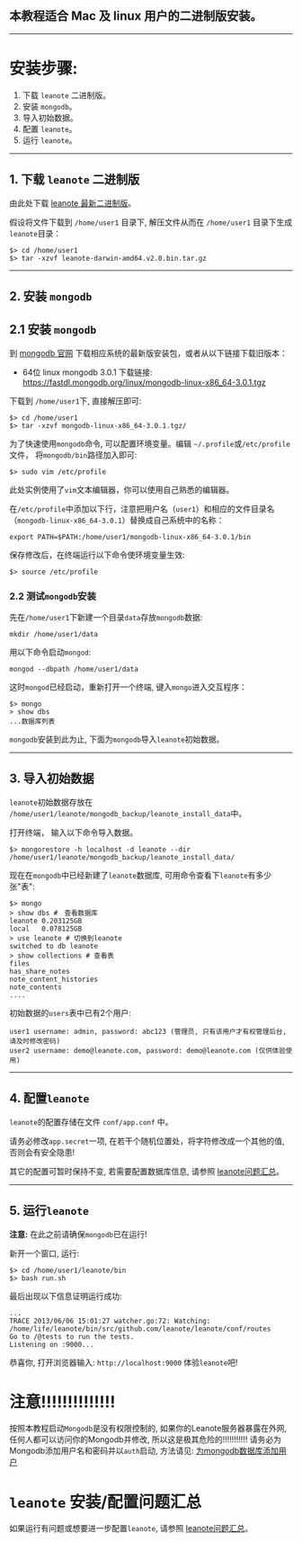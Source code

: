 ## 本教程适合 Mac 及 linux 用户的**二进制版**安装。

----------------------------------
# 安装步骤:

1. 下载 `leanote` 二进制版。
2. 安装 `mongodb`。
3. 导入初始数据。
4. 配置 `leanote`。
5. 运行 `leanote`。


----------------------------
## 1. 下载 `leanote` 二进制版

由此处下载 [leanote 最新二进制版](https://github.com/coocn-cn/leanote/releases/latest)。

假设将文件下载到 `/home/user1` 目录下, 解压文件从而在 `/home/user1` 目录下生成 `leanote`目录：
```
$> cd /home/user1
$> tar -xzvf leanote-darwin-amd64.v2.0.bin.tar.gz
```

----------------------------
## 2. 安装 `mongodb`

## 2.1 安装 `mongodb`

到 [mongodb 官网](http://www.mongodb.org/downloads) 下载相应系统的最新版安装包，或者从以下链接下载旧版本：

* 64位 linux mongodb 3.0.1 下载链接: https://fastdl.mongodb.org/linux/mongodb-linux-x86_64-3.0.1.tgz

下载到 `/home/user1`下, 直接解压即可:
```
$> cd /home/user1
$> tar -xzvf mongodb-linux-x86_64-3.0.1.tgz/
```

为了快速使用`mongodb`命令, 可以配置环境变量。编辑 `~/.profile`或`/etc/profile` 文件， 将`mongodb/bin`路径加入即可:
```
$> sudo vim /etc/profile
```
此处实例使用了`vim`文本编辑器，你可以使用自己熟悉的编辑器。

在`/etc/profile`中添加以下行，注意把用户名（`user1`）和相应的文件目录名（`mongodb-linux-x86_64-3.0.1`）替换成自己系统中的名称：
```
export PATH=$PATH:/home/user1/mongodb-linux-x86_64-3.0.1/bin
```

保存修改后，在终端运行以下命令使环境变量生效:
```
$> source /etc/profile
```

### 2.2 测试`mongodb`安装

先在`/home/user1`下新建一个目录`data`存放`mongodb`数据:
```
mkdir /home/user1/data
```

用以下命令启动`mongod`:
```
mongod --dbpath /home/user1/data
```

这时`mongod`已经启动，重新打开一个终端, 键入`mongo`进入交互程序：
```
$> mongo
> show dbs
...数据库列表
```

`mongodb`安装到此为止, 下面为`mongodb`导入`leanote`初始数据。


-------------------------------------

## 3. 导入初始数据

`leanote`初始数据存放在 `/home/user1/leanote/mongodb_backup/leanote_install_data`中。

打开终端， 输入以下命令导入数据。

```
$> mongorestore -h localhost -d leanote --dir /home/user1/leanote/mongodb_backup/leanote_install_data/
```

现在在`mongodb`中已经新建了`leanote`数据库, 可用命令查看下`leanote`有多少张"表":
```
$> mongo
> show dbs #　查看数据库
leanote	0.203125GB
local	0.078125GB
> use leanote # 切换到leanote
switched to db leanote
> show collections # 查看表
files
has_share_notes
note_content_histories
note_contents
....
```

初始数据的`users`表中已有2个用户:
```
user1 username: admin, password: abc123 (管理员, 只有该用户才有权管理后台, 请及时修改密码)
user2 username: demo@leanote.com, password: demo@leanote.com (仅供体验使用)
```

-----------------------------------
## 4. 配置`leanote`

`leanote`的配置存储在文件 `conf/app.conf` 中。

请务必修改`app.secret`一项, 在若干个随机位置处，将字符修改成一个其他的值, 否则会有安全隐患!

其它的配置可暂时保持不变, 若需要配置数据库信息, 请参照 [leanote问题汇总](https://github.com/leanote/leanote/wiki/QA)。


---------------------------------
## 5. 运行`leanote`

**注意:** 在此之前请确保`mongodb`已在运行!

新开一个窗口, 运行:

```
$> cd /home/user1/leanote/bin
$> bash run.sh
```

最后出现以下信息证明运行成功:
```
...
TRACE 2013/06/06 15:01:27 watcher.go:72: Watching: /home/life/leanote/bin/src/github.com/leanote/leanote/conf/routes
Go to /@tests to run the tests.
Listening on :9000...
```

恭喜你, 打开浏览器输入: `http://localhost:9000` 体验`leanote`吧!

# 注意!!!!!!!!!!!!!!
按照本教程启动`Mongodb`是没有权限控制的, 如果你的Leanote服务器暴露在外网, 任何人都可以访问你的Mongodb并修改, 所以这是极其危险的!!!!!!!!!!! 请务必为Mongodb添加用户名和密码并以`auth`启动, 方法请见: [为mongodb数据库添加用户](https://github.com/leanote/leanote/wiki/QA#%E5%A6%82%E4%BD%95%E7%BB%91%E5%AE%9A%E5%9F%9F%E5%90%8D)


# `leanote` 安装/配置问题汇总

如果运行有问题或想要进一步配置`leanote`, 请参照 [leanote问题汇总](https://github.com/leanote/leanote/wiki/QA)。